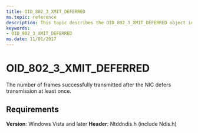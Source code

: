 ```yaml
---
title: OID_802_3_XMIT_DEFERRED
ms.topic: reference
description: This topic describes the OID_802_3_XMIT_DEFERRED object identifier (OID).
keywords:
- OID_802_3_XMIT_DEFERRED
ms.date: 11/01/2017
---
```


# OID_802_3_XMIT_DEFERRED

The number of frames successfully transmitted after the NIC defers transmission at least once.

## Requirements

**Version**: Windows Vista and later
**Header**: Ntddndis.h (include Ndis.h)

